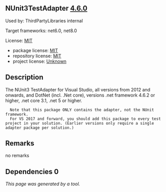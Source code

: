 NUnit3TestAdapter [4.6.0](https://www.nuget.org/packages/NUnit3TestAdapter/4.6.0)
--------------------

Used by: ThirdPartyLibraries internal

Target frameworks: net6.0, net8.0

License: [MIT](../../../../licenses/mit) 

- package license: [MIT](https://licenses.nuget.org/MIT) 
- repository license: [MIT](https://github.com/nunit/nunit3-vs-adapter) 
- project license: [Unknown](https://docs.nunit.org/articles/vs-test-adapter/Index.html) 

Description
-----------
The NUnit3 TestAdapter for Visual Studio, all versions from 2012 and onwards, and DotNet (incl. .Net core), versions .net framework 4.6.2 or higher, .net core 3.1, .net 5 or higher.

      Note that this package ONLY contains the adapter, not the NUnit framework.
      For VS 2017 and forward, you should add this package to every test project in your solution. (Earlier versions only require a single adapter package per solution.)

Remarks
-----------
no remarks


Dependencies 0
-----------


*This page was generated by a tool.*